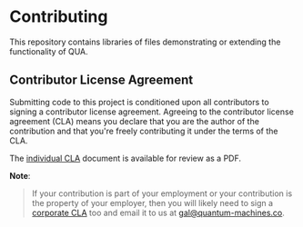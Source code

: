 # Contributing

This repository contains libraries of files demonstrating or extending the functionality 
of QUA.

## Contributor License Agreement

Submitting code to this project is conditioned upon all contributors to signing a
contributor license agreement. Agreeing to the contributor license
agreement (CLA) means you declare that you are the author of the contribution and that you're freely
contributing it under the terms of the CLA.

The [individual CLA](CLA/QUA_SDK_libraries.pdf)
document is available for review as a PDF.

**Note**:
> If your contribution is part of your employment or your contribution
> is the property of your employer, then you will likely need to sign a
> [corporate CLA](CLA/QUA_SDK_libraries_Corporate.pdf) too and
> email it to us at <gal@quantum-machines.co>.

